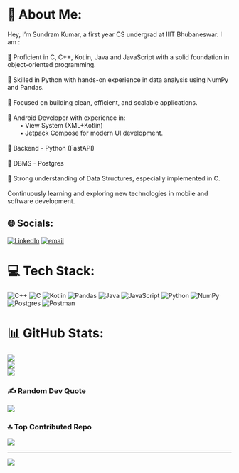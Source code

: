 # 💫 About Me:
Hey, I’m Sundram Kumar, a first year CS undergrad at IIIT Bhubaneswar. I am :<br><br>🔹 Proficient in C, C++, Kotlin, Java and JavaScript with a solid foundation in object-oriented programming.<br><br>🔹 Skilled in Python with hands-on experience in data analysis using NumPy and Pandas.<br><br>🔹 Focused on building clean, efficient, and scalable applications.<br><br>🔹 Android Developer with experience in:<br>  ▪ View System (XML+Kotlin)<br>  ▪ Jetpack Compose for modern UI development.<br><br>🔹 Backend - Python (FastAPI)<br><br>🔹 DBMS - Postgres<br><br>🔹 Strong understanding of Data Structures, especially implemented in C.<br><br>Continuously learning and exploring new technologies in mobile and software development.


## 🌐 Socials:
[![LinkedIn](https://img.shields.io/badge/LinkedIn-%230077B5.svg?logo=linkedin&logoColor=white)](https://linkedin.com/in/https://in.linkedin.com/in/sundram-kumar-710710329) [![email](https://img.shields.io/badge/Email-D14836?logo=gmail&logoColor=white)](mailto:scarrcodee@gmail.com) 

# 💻 Tech Stack:
![C++](https://img.shields.io/badge/c++-%2300599C.svg?style=for-the-badge&logo=c%2B%2B&logoColor=white) ![C](https://img.shields.io/badge/c-%2300599C.svg?style=for-the-badge&logo=c&logoColor=white) ![Kotlin](https://img.shields.io/badge/kotlin-%237F52FF.svg?style=for-the-badge&logo=kotlin&logoColor=white) ![Pandas](https://img.shields.io/badge/pandas-%23150458.svg?style=for-the-badge&logo=pandas&logoColor=white) ![Java](https://img.shields.io/badge/java-%23ED8B00.svg?style=for-the-badge&logo=openjdk&logoColor=white) ![JavaScript](https://img.shields.io/badge/javascript-%23323330.svg?style=for-the-badge&logo=javascript&logoColor=%23F7DF1E) ![Python](https://img.shields.io/badge/python-3670A0?style=for-the-badge&logo=python&logoColor=ffdd54) ![NumPy](https://img.shields.io/badge/numpy-%23013243.svg?style=for-the-badge&logo=numpy&logoColor=white) ![Postgres](https://img.shields.io/badge/postgres-%23316192.svg?style=for-the-badge&logo=postgresql&logoColor=white) ![Postman](https://img.shields.io/badge/Postman-FF6C37?style=for-the-badge&logo=postman&logoColor=white)
# 📊 GitHub Stats:
![](https://github-readme-stats.vercel.app/api?username=scareecodee&theme=one_dark_pro&hide_border=false&include_all_commits=true&count_private=true)<br/>
![](https://nirzak-streak-stats.vercel.app/?user=scareecodee&theme=one_dark_pro&hide_border=false)<br/>
![](https://github-readme-stats.vercel.app/api/top-langs/?username=scareecodee&theme=one_dark_pro&hide_border=false&include_all_commits=true&count_private=true&layout=compact)

### ✍️ Random Dev Quote
![](https://quotes-github-readme.vercel.app/api?type=horizontal&theme=dark)

### 🔝 Top Contributed Repo
![](https://github-contributor-stats.vercel.app/api?username=scareecodee&limit=5&theme=one_dark_pro&combine_all_yearly_contributions=true)

---
[![](https://visitcount.itsvg.in/api?id=scareecodee&icon=3&color=0)](https://visitcount.itsvg.in)

<!-- Proudly created with GPRM ( https://gprm.itsvg.in ) -->
